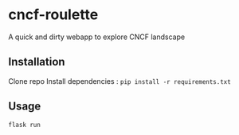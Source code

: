# cncf-roulette
A quick and dirty webapp to explore CNCF landscape

## Installation
Clone repo
Install dependencies : 
```pip install -r requirements.txt```

## Usage
```flask run```

